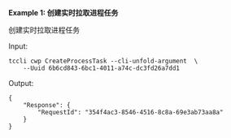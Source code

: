 **Example 1: 创建实时拉取进程任务**

创建实时拉取进程任务

Input: 

```
tccli cwp CreateProcessTask --cli-unfold-argument  \
    --Uuid 6b6cd843-6bc1-4011-a74c-dc3fd26a7dd1
```

Output: 
```
{
    "Response": {
        "RequestId": "354f4ac3-8546-4516-8c8a-69e3ab73aa8a"
    }
}
```

